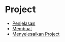 # Project

- [Penjelasan](./project/penjelasan.md)
- [Membuat](./project/membuat.md)
- [Menyelesaikan Project](./project/menyelesaikan.md)
